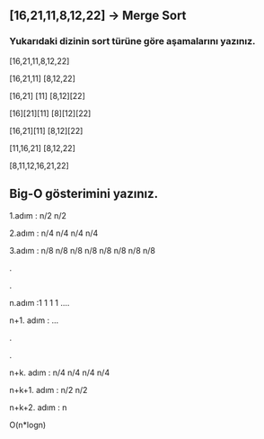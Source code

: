 ## [16,21,11,8,12,22] -> Merge Sort

### Yukarıdaki dizinin sort türüne göre aşamalarını yazınız.

[16,21,11,8,12,22]

[16,21,11]	[8,12,22]

[16,21]	[11]	[8,12][22]

[16][21][11]	[8][12][22]

[16,21][11]	[8,12][22]

[11,16,21]	[8,12,22]

[8,11,12,16,21,22]

## Big-O gösterimini yazınız.

1.adım : n/2  n/2

2.adım : n/4  n/4 n/4 n/4

3.adım : n/8  n/8 n/8 n/8 n/8 n/8 n/8 n/8

.

.

n.adım :1 1 1 1 ....

n+1. adım : ...

.

.

n+k. adım : n/4  n/4 n/4 n/4

n+k+1. adım : n/2 n/2

n+k+2. adım : n

O(n*logn)

